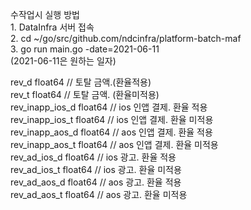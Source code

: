 수작업시 실행 방법  
        1. DataInfra 서버 접속  
        2. cd ~/go/src/github.com/ndcinfra/platform-batch-maf  
        3. go run main.go -date=2021-06-11  
        (2021-06-11은 원하는 일자)


rev_d           float64 // 토탈 금액.(환율적용)  
rev_t           float64 // 토탈 금액. (환율미적용)  
rev_inapp_ios_d float64 // ios 인앱 결제. 환율 적용  
rev_inapp_ios_t float64 // ios 인앱 결제. 환율 미적용  
rev_inapp_aos_d float64 // aos 인앱 결제. 환율 적용  
rev_inapp_aos_t float64 // aos 인앱 결제. 환율 미적용  
rev_ad_ios_d    float64 // ios 광고. 환율 적용  
rev_ad_ios_t    float64 // ios 광고. 환율 미적용  
rev_ad_aos_d    float64 // aos 광고. 환율 적용  
rev_ad_aos_t    float64 // aos 광고. 환율 미적용  
  

